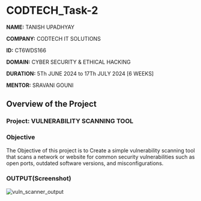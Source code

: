 # CODTECH_Task-2


**NAME:** TANISH UPADHYAY

**COMPANY:** CODTECH IT SOLUTIONS

**ID:** CT6WDS166

**DOMAIN:** CYBER SECURITY & ETHICAL HACKING

**DURATION:** 5Th JUNE 2024 to 17Th JULY 2024 [6 WEEKS]

**MENTOR:** SRAVANI GOUNI



## Overview of the Project

### Project: VULNERABILITY SCANNING TOOL

### Objective
The Objective of this project is to Create a simple vulnerability scanning tool that scans a network or website for common security vulnerabilities such as open ports, outdated software versions, and misconfigurations.

### OUTPUT(Screenshot)

![vuln_scanner_output](https://github.com/user-attachments/assets/0116e4b0-edda-4a90-bbc1-26566d4c73e8)
